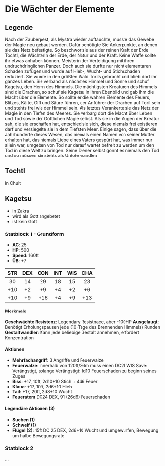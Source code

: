# Die Wächter der Elemente
## Legende
Nach der Zauberpest, als Mystra wieder auftauchte, musste das Gewebe der Magie neu gebaut werden. Dafür benötigte Sie Ankerpunkte, an denen sie das Netz befestigte. 
So beschwor sie aus der reinen Kraft der Erde Tochtl, die Wächterin der Erde, der Natur und der Kraft. Keine Waffe sollte ihr etwas anhaben können. Meisterin der Verteidigung mit ihren undruchdringlichen Panzer. Doch auch sie durfte nur nicht elementaren Schaden zufügen und wurde auf Hieb-, Wucht- und Stichschaden reduziert. Sie wurde in den größten Wald Torils gebracht und blieb dort ihr ganzes Leben. 
Sie verband als nächstes Himmel und Sonne und schuf Kagetsu, den Herrn des Himmels. Die mächtigsten Kreaturen des Himmels sind die Drachen, so schuf sie Kagetsu in ihren Ebenbild und gab ihm die Macht über die Elemente. So sollte er die wahren Elemente des Feuers, Blitzes, Kälte, Gift und Säure führen, der Anführer der Drachen auf Toril sein und stehts frei wie der Himmel sein. 
Als letztes Verankerte sie das Netz der Magie in den Tiefen des Meeres. Sie verbarg dort die Macht über Leben und Tod sowie der Göttlichen Magie selbst. Als sie in die Augen der Kreatur sah, die sie erschaffen hat, entschied sie sich, diese niemals frei existieren darf und versiegelte sie in dem Tiefsten Meer. Einige sagen, dass über die Jahrhunderte dieses Wesen, das niemals einen Namen von seiner Mutter erhalten hat, das niemals Liebe eines Vaters gespürt hat, was immer nur allein war, umgeben von Tod nur darauf wartet befreit zu werden um den Tod in diese Welt zu bringen. Seine Diener selbst gönnt es niemals den Tod und so müssen sie stehts als Untote wandlen

## Tochtl
in Chult

## Kagetsu
- in Zakra
- wird als Gott angebetet
- ist kein Gott

### Statblock 1 - Grundform
- **AC**: 25
- **HP**: 500
- **Speed**: 160ft
- **ÜB**: +7

|STR|DEX|CON|INT|WIS|CHA|
|:-:|:-:|:-:|:-:|:-:|:-:|
| 30| 14| 29| 18| 15| 23|
|+10| +2| +9| +4| +2| +6|
|+10| +9|+16| +4| +9|+13|

#### Merkmale
**Geschwächte Resistenz**: Legendary Resistnace, aber -100HP
**Ausgelaugt**: Benötigt Erholungspausen jede (10-Tage des Brennenden Himmels) Runden
**Gestaltwandler**: Kann jede beliebige Gestalt annehmen, erfordert Konzentration

#### Aktionen
- **Mehrfachangriff**: 3 Angriffe und Feuerwalze
- **Feuerwalze**: innerhalb von 120ft/36m muss einen DC21 WIS Save: Verängstigt, solange Verängstigt: 1d10 Feuerschaden zu beginn seines Zuges
- **Biss**: +17, 10ft, 2d10+10 Stich + 4d6 Feuer
- **Klaue**: +17, 10ft, 2d6+10 Hieb
- **Tail**: +17, 20ft, 2d8+10 Wucht
- **Feueratem** DC24 DEX, 91 (26d6) Feuerschaden

#### Legendäre Aktionen (3)
- **Suchen (1)**
- **Schweif (1)**
- **Flügel (2)**: 15ft DC 25 DEX, 2d6+10 Wucht und umgewurfen, Bewegung um halbe Bewegungsrate

### Statblock 2
...